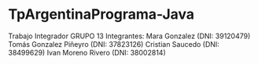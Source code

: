 # TpArgentinaPrograma-Java

Trabajo Integrador GRUPO 13
Integrantes:
Mara Gonzalez (DNI: 39120479)
Tomás Gonzalez Piñeyro (DNI: 37823126)
Cristian Saucedo (DNI: 38499629)
Ivan Moreno Rivero (DNI: 38002814)
